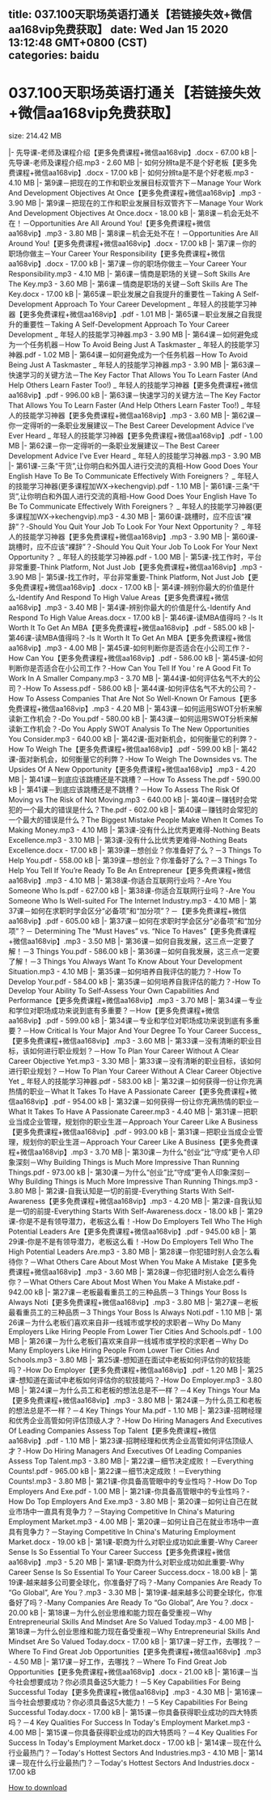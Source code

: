 
title: 037.100天职场英语打通关【若链接失效+微信aa168vip免费获取】
date: Wed Jan 15 2020 13:12:48 GMT+0800 (CST)    
categories: baidu
---

# 037.100天职场英语打通关【若链接失效+微信aa168vip免费获取】
size: 214.42 MB
 
 
|- 先导课-老师及课程介绍【更多免费课程+微信aa168vip】.docx - 67.00 kB
|- 先导课-老师及课程介绍.mp3 - 2.60 MB
|- 如何分辨ta是不是个好老板【更多免费课程+微信aa168vip】.docx - 17.00 kB
|- 如何分辨ta是不是个好老板.mp3 - 4.10 MB
|- 第9课－把现在的工作和职业发展目标双管齐下－Manage Your Work And Development Objectives At Once【更多免费课程+微信aa168vip】.mp3 - 3.90 MB
|- 第9课－把现在的工作和职业发展目标双管齐下－Manage Your Work And Development Objectives At Once.docx - 18.00 kB
|- 第8课－机会无处不在！－Opportunities Are All Around You!【更多免费课程+微信aa168vip】.mp3 - 3.80 MB
|- 第8课－机会无处不在！－Opportunities Are All Around You!【更多免费课程+微信aa168vip】.docx - 17.00 kB
|- 第7课－你的职场你做主－Your Career Your Responsibility【更多免费课程+微信aa168vip】.docx - 17.00 kB
|- 第7课－你的职场你做主－Your Career Your Responsibility.mp3 - 4.10 MB
|- 第6课－情商是职场的关键－Soft Skills Are The Key.mp3 - 3.60 MB
|- 第6课－情商是职场的关键－Soft Skills Are The Key.docx - 17.00 kB
|- 第65课－职业发展之自我提升的重要性－Taking A Self-Development Approach To Your Career Development _ 年轻人的技能学习神器【更多免费课程+微信aa168vip】.pdf - 1.01 MB
|- 第65课－职业发展之自我提升的重要性－Taking A Self-Development Approach To Your Career Development _ 年轻人的技能学习神器.mp3 - 3.90 MB
|- 第64课－如何避免成为一个任务机器－How To Avoid Being Just A Taskmaster _ 年轻人的技能学习神器.pdf - 1.02 MB
|- 第64课－如何避免成为一个任务机器－How To Avoid Being Just A Taskmaster _ 年轻人的技能学习神器.mp3 - 3.90 MB
|- 第63课－快速学习的关键方法－The Key Factor That Allows You To Learn Faster (And Help Others Learn Faster Too!) _ 年轻人的技能学习神器【更多免费课程+微信aa168vip】.pdf - 996.00 kB
|- 第63课－快速学习的关键方法－The Key Factor That Allows You To Learn Faster (And Help Others Learn Faster Too!) _ 年轻人的技能学习神器【更多免费课程+微信aa168vip】.mp3 - 3.60 MB
|- 第62课－你一定得听的一条职业发展建议－The Best Career Development Advice I’ve Ever Heard _ 年轻人的技能学习神器【更多免费课程+微信aa168vip】.pdf - 1.00 MB
|- 第62课－你一定得听的一条职业发展建议－The Best Career Development Advice I’ve Ever Heard _ 年轻人的技能学习神器.mp3 - 3.90 MB
|- 第61课-三条“干货”,让你明白和外国人进行交流的真相-How Good Does Your English Have To Be To Communicate Effectively With Foreigners？ _ 年轻人的技能学习神器(更多课程加WX→kechengvip).pdf - 1.10 MB
|- 第61课-三条“干货”,让你明白和外国人进行交流的真相-How Good Does Your English Have To Be To Communicate Effectively With Foreigners？ _ 年轻人的技能学习神器(更多课程加WX→kechengvip).mp3 - 4.30 MB
|- 第60课-跳槽时，应不应该“裸辞”？-Should You Quit Your Job To Look For Your Next Opportunity？ _ 年轻人的技能学习神器【更多免费课程+微信aa168vip】.mp3 - 3.90 MB
|- 第60课-跳槽时，应不应该“裸辞”？-Should You Quit Your Job To Look For Your Next Opportunity？ _ 年轻人的技能学习神器.pdf - 1.00 MB
|- 第5课-找工作时，平台非常重要-Think Platform, Not Just Job【更多免费课程+微信aa168vip】.mp3 - 3.90 MB
|- 第5课-找工作时，平台非常重要-Think Platform, Not Just Job【更多免费课程+微信aa168vip】.docx - 17.00 kB
|- 第4课-辨别你最大的价值是什么-Identify And Respond To High Value Areas【更多免费课程+微信aa168vip】.mp3 - 3.40 MB
|- 第4课-辨别你最大的价值是什么-Identify And Respond To High Value Areas.docx - 17.00 kB
|- 第46课-读MBA值得吗？-Is It Worth It To Get An MBA【更多免费课程+微信aa168vip】.pdf - 585.00 kB
|- 第46课-读MBA值得吗？-Is It Worth It To Get An MBA【更多免费课程+微信aa168vip】.mp3 - 4.00 MB
|- 第45课-如何判断你是否适合在小公司工作？-How Can You【更多免费课程+微信aa168vip】.pdf - 586.00 kB
|- 第45课-如何判断你是否适合在小公司工作？-How Can You Tell If You ' re A Good Fit To Work In A Smaller Company.mp3 - 3.70 MB
|- 第44课-如何评估名气不大的公司？-How To Assess.pdf - 586.00 kB
|- 第44课-如何评估名气不大的公司？-How To Assess Companies That Are Not So Well-Known Or Famous【更多免费课程+微信aa168vip】.mp3 - 4.20 MB
|- 第43课－如何运用SWOT分析来解读新工作机会？-Do You.pdf - 580.00 kB
|- 第43课－如何运用SWOT分析来解读新工作机会？-Do You Apply SWOT Analysis To The New Opportunities You Consider.mp3 - 640.00 kB
|- 第42课-面对新机会，如何衡量它的利弊？-How To Weigh The【更多免费课程+微信aa168vip】.pdf - 599.00 kB
|- 第42课-面对新机会，如何衡量它的利弊？-How To Weigh The Downsides vs. The Upsides Of A New Opportunity【更多免费课程+微信aa168vip】.mp3 - 4.20 MB
|- 第41课－到底应该跳槽还是不跳槽？－How To Assess The.pdf - 590.00 kB
|- 第41课－到底应该跳槽还是不跳槽？－How To Assess The Risk Of Moving vs The Risk of Not Moving.mp3 - 640.00 kB
|- 第40课－赚钱时会常犯的一个最大的错误是什么？The.pdf - 602.00 kB
|- 第40课－赚钱时会常犯的一个最大的错误是什么？The Biggest Mistake People Make When It Comes To Making Money.mp3 - 4.10 MB
|- 第3课-没有什么比优秀更难得-Nothing Beats Excellence.mp3 - 3.10 MB
|- 第3课-没有什么比优秀更难得-Nothing Beats Excellence.docx - 17.00 kB
|- 第39课－想创业？你准备好了么？－3 Things To Help You.pdf - 558.00 kB
|- 第39课－想创业？你准备好了么？－3 Things To Help You Tell If You’re Ready To Be An Entrepreneur【更多免费课程+微信aa168vip】.mp3 - 4.10 MB
|- 第38课-你适合互联网行业吗？-Are You Someone Who Is.pdf - 627.00 kB
|- 第38课-你适合互联网行业吗？-Are You Someone Who Is Well-suited For The Internet Industry.mp3 - 4.10 MB
|- 第37课－如何在求职时学会区分“必备项”和“加分项”？－【更多免费课程+微信aa168vip】.pdf - 605.00 kB
|- 第37课－如何在求职时学会区分“必备项”和“加分项”？－ Determining The “Must Haves” vs. “Nice To Haves”【更多免费课程+微信aa168vip】.mp3 - 3.50 MB
|- 第36课－如何自我发展，这三点一定要了解！－3 Things You.pdf - 586.00 kB
|- 第36课－如何自我发展，这三点一定要了解！－3 Things You Always Want To Know About Your Development Situation.mp3 - 4.10 MB
|- 第35课－如何培养自我评估的能力？-How To Develop Your.pdf - 584.00 kB
|- 第35课－如何培养自我评估的能力？-How To Develop Your Ability To Self-Assess Your Own Capabilities And Performance【更多免费课程+微信aa168vip】.mp3 - 3.70 MB
|- 第34课－专业和学位对职场成功来说到底有多重要？－How【更多免费课程+微信aa168vip】.pdf - 599.00 kB
|- 第34课－专业和学位对职场成功来说到底有多重要？－How Critical Is Your Major And Your Degree To Your Career Success_【更多免费课程+微信aa168vip】.mp3 - 3.60 MB
|- 第33课－没有清晰的职业目标，该如何进行职业规划？－How To Plan Your Career Without A Clear Career Objective Yet.mp3 - 3.30 MB
|- 第33课－没有清晰的职业目标，该如何进行职业规划？－How To Plan Your Career Without A Clear Career Objective Yet _ 年轻人的技能学习神器.pdf - 583.00 kB
|- 第32课－如何获得一份让你充满热情的职业－What It Takes To Have A Passionate Career【更多免费课程+微信aa168vip】.pdf - 954.00 kB
|- 第32课－如何获得一份让你充满热情的职业－What It Takes To Have A Passionate Career.mp3 - 4.40 MB
|- 第31课－把职业当成企业管理，规划你的职业生涯－Approach Your Career Like A Business【更多免费课程+微信aa168vip】.pdf - 993.00 kB
|- 第31课－把职业当成企业管理，规划你的职业生涯－Approach Your Career Like A Business【更多免费课程+微信aa168vip】.mp3 - 3.70 MB
|- 第30课－为什么“创业”比“守成”更令人印象深刻－Why Building Things is Much More Impressive Than Running Things.pdf - 973.00 kB
|- 第30课－为什么“创业”比“守成”更令人印象深刻－Why Building Things is Much More Impressive Than Running Things.mp3 - 3.80 MB
|- 第2课-自我认知是一切的前提-Everything Starts With Self-Awareness【更多免费课程+微信aa168vip】.mp3 - 4.20 MB
|- 第2课-自我认知是一切的前提-Everything Starts With Self-Awareness.docx - 18.00 kB
|- 第29课-你是不是有领导潜力，老板这么看！-How Do Employers Tell Who The High Potential Leaders Are【更多免费课程+微信aa168vip】.pdf - 945.00 kB
|- 第29课-你是不是有领导潜力，老板这么看！-How Do Employers Tell Who The High Potential Leaders Are.mp3 - 3.80 MB
|- 第28课－你犯错时别人会怎么看待你？－What Others Care About Most When You Make A Mistake【更多免费课程+微信aa168vip】.mp3 - 3.60 MB
|- 第28课－你犯错时别人会怎么看待你？－What Others Care About Most When You Make A Mistake.pdf - 942.00 kB
|- 第27课－老板最看重员工的三种品质－3 Things Your Boss Is Always Noti【更多免费课程+微信aa168vip】.mp3 - 3.80 MB
|- 第27课－老板最看重员工的三种品质－3 Things Your Boss Is Always Noti.pdf - 1.10 MB
|- 第26课－为什么老板们喜欢来自非一线城市或学校的求职者－Why Do Many Employers Like Hiring People From Lower Tier Cities And Schools.pdf - 1.00 MB
|- 第26课－为什么老板们喜欢来自非一线城市或学校的求职者－Why Do Many Employers Like Hiring People From Lower Tier Cities And Schools.mp3 - 3.80 MB
|- 第25课-想知道在面试中老板如何评估你的软技能吗？-How Do Employer【更多免费课程+微信aa168vip】.pdf - 1.20 MB
|- 第25课-想知道在面试中老板如何评估你的软技能吗？-How Do Employer.mp3 - 3.80 MB
|- 第24课－为什么员工和老板的想法总是不一样？－4 Key Things Your Ma【更多免费课程+微信aa168vip】.mp3 - 3.80 MB
|- 第24课－为什么员工和老板的想法总是不一样？－4 Key Things Your Ma.pdf - 1.10 MB
|- 第23课-招聘经理和优秀企业高管如何评估顶级人才？-How Do Hiring Managers And Executives Of Leading Companies Assess Top Talent【更多免费课程+微信aa168vip】.pdf - 1.10 MB
|- 第23课-招聘经理和优秀企业高管如何评估顶级人才？-How Do Hiring Managers And Executives Of Leading Companies Assess Top Talent.mp3 - 3.80 MB
|- 第22课－细节决定成败！－Everything Counts!.pdf - 965.00 kB
|- 第22课－细节决定成败！－Everything Counts!.mp3 - 3.80 MB
|- 第21课-你具备高管眼中的专业性吗？-How Do Top Employers And Exe.pdf - 1.00 MB
|- 第21课-你具备高管眼中的专业性吗？-How Do Top Employers And Exe.mp3 - 3.80 MB
|- 第20课－如何让自己在就业市场中一直具有竞争力？－Staying Competitive In China's Maturing Employment Market.mp3 - 4.00 MB
|- 第20课－如何让自己在就业市场中一直具有竞争力？－Staying Competitive In China's Maturing Employment Market.docx - 19.00 kB
|- 第1课-职商为什么对职业成功如此重要-Why Career Sense Is So Essential To Your Career Success【更多免费课程+微信aa168vip】.mp3 - 5.20 MB
|- 第1课-职商为什么对职业成功如此重要-Why Career Sense Is So Essential To Your Career Success.docx - 18.00 kB
|- 第19课-越来越多公司要全球化，你准备好了吗？-Many Companies Are Ready To “Go Global”, Are You？.mp3 - 3.30 MB
|- 第19课-越来越多公司要全球化，你准备好了吗？-Many Companies Are Ready To “Go Global”, Are You？.docx - 20.00 kB
|- 第18课－为什么创业思维和能力现在备受重视－Why Entrepreneurial Skills And Mindset Are So Valued Today.mp3 - 4.00 MB
|- 第18课－为什么创业思维和能力现在备受重视－Why Entrepreneurial Skills And Mindset Are So Valued Today.docx - 17.00 kB
|- 第17课－好工作，去哪找？－Where To Find Great Job Opportunities【更多免费课程+微信aa168vip】.mp3 - 4.50 MB
|- 第17课－好工作，去哪找？－Where To Find Great Job Opportunities【更多免费课程+微信aa168vip】.docx - 21.00 kB
|- 第16课－当今社会想要成功？你必须具备这5大能力！－5 Key Capabilities For Being Successful Today【更多免费课程+微信aa168vip】.mp3 - 4.30 MB
|- 第16课－当今社会想要成功？你必须具备这5大能力！－5 Key Capabilities For Being Successful Today.docx - 17.00 kB
|- 第15课－你具备获得职业成功的四大特质吗？－4 Key Qualities For Success In Today's Employment Market.mp3 - 4.00 MB
|- 第15课－你具备获得职业成功的四大特质吗？－4 Key Qualities For Success In Today's Employment Market.docx - 17.00 kB
|- 第14课－现在什么行业最热门？－Today's Hottest Sectors And Industries.mp3 - 4.10 MB
|- 第14课－现在什么行业最热门？－Today's Hottest Sectors And Industries.docx - 17.00 kB

[How to download](https://bpcam.bemobtrk.com/go/2ceec3aa-1ca2-46d6-b9ff-aaa5c184517c?jno=303)